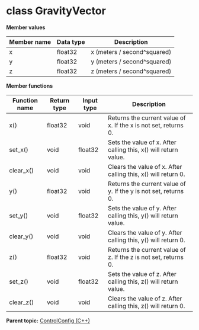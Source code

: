 # class GravityVector

 **Member values** 

|Member name|Data type|Description|
|-----------|---------|-----------|
|x|float32|x \(meters / second^squared\)|
|y|float32|y \(meters / second^squared\)|
|z|float32|z \(meters / second^squared\)|

 **Member functions** 

|Function name|Return type|Input type|Description|
|-------------|-----------|----------|-----------|
|x\(\)|float32|void|Returns the current value of x. If the x is not set, returns 0.|
|set\_x\(\)|void|float32|Sets the value of x. After calling this, x\(\) will return value.|
|clear\_x\(\)|void|void|Clears the value of x. After calling this, x\(\) will return 0.|
|y\(\)|float32|void|Returns the current value of y. If the y is not set, returns 0.|
|set\_y\(\)|void|float32|Sets the value of y. After calling this, y\(\) will return value.|
|clear\_y\(\)|void|void|Clears the value of y. After calling this, y\(\) will return 0.|
|z\(\)|float32|void|Returns the current value of z. If the z is not set, returns 0.|
|set\_z\(\)|void|float32|Sets the value of z. After calling this, z\(\) will return value.|
|clear\_z\(\)|void|void|Clears the value of z. After calling this, z\(\) will return 0.|

**Parent topic:** [ControlConfig \(C++\)](../../summary_pages/ControlConfig.md)


